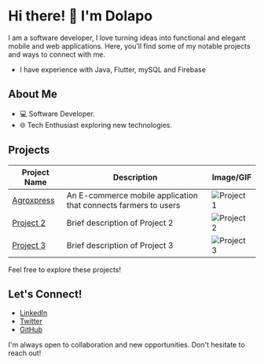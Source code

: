 <!--### Hi there 👋


**Dolapo-A/Dolapo-A** is a ✨ _special_ ✨ repository because its `README.md` (this file) appears on your GitHub profile.

Here are some ideas to get you started:

- 🔭 I’m currently working on ...
- 🌱 I’m currently learning ...
- 👯 I’m looking to collaborate on ...
- 🤔 I’m looking for help with ...
- 💬 Ask me about ...
- 📫 How to reach me: ...
- 😄 Pronouns: ...
- ⚡ Fun fact: ...
-->
# Hi there! 👋 I'm Dolapo

I am a software developer, I love turning ideas into functional and elegant mobile and web applications. Here, you'll find some of my notable projects and ways to connect with me.

- I have experience with Java, Flutter, mySQL and Firebase

## About Me

- 💻 Software Developer.
- 🌐 Tech Enthusiast exploring new technologies.

## Projects

| Project Name | Description | Image/GIF |  
|--------------|-------------|-----------|  
| [Agroxpress](Link-to-Project1) | An E-commerce mobile application that connects farmers to users | ![Project 1](Link-to-Image-or-GIF1) |  
| [Project 2](Link-to-Project2) | Brief description of Project 2 | ![Project 2](Link-to-Image-or-GIF2) |  
| [Project 3](Link-to-Project3) | Brief description of Project 3 | ![Project 3](Link-to-Image-or-GIF3) |  

Feel free to explore these projects!

## Let's Connect!

- [LinkedIn](www.linkedin.com/in/dolapo-araoye-86ba31219)
- [Twitter](https://twitter.com/_dolapoe)
- [GitHub](Link-to-GitHub)

I'm always open to collaboration and new opportunities. Don't hesitate to reach out!


